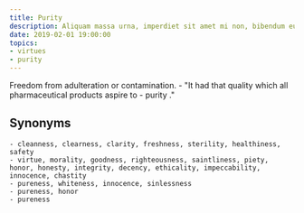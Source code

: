 ```yaml
---
title: Purity
description: Aliquam massa urna, imperdiet sit amet mi non, bibendum euismod est.
date: 2019-02-01 19:00:00
topics: 
- virtues
- purity
---
```


Freedom from adulteration or contamination.
	- "It had that quality which all pharmaceutical products aspire to - purity ."

## Synonyms
	- cleanness, clearness, clarity, freshness, sterility, healthiness, safety
	- virtue, morality, goodness, righteousness, saintliness, piety, honor, honesty, integrity, decency, ethicality, impeccability, innocence, chastity
	- pureness, whiteness, innocence, sinlessness
	- pureness, honor
	- pureness

